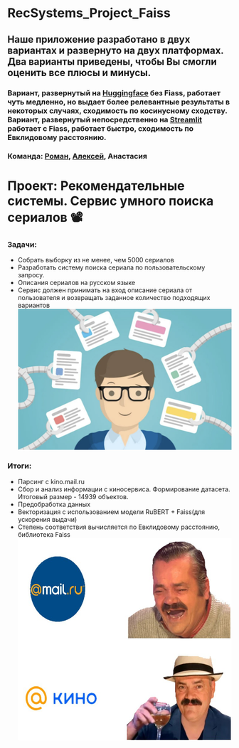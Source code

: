 # RecSystems_Project_Faiss

## Наше приложение разработано в двух вариантах и развернуто на двух платформах. Два варианты приведены, чтобы Вы смогли оценить все плюсы и минусы.
### Вариант, развернутый на [Huggingface](https://huggingface.co/spaces/AnastasiaMozhayskaya/RecSystems_Project1) без Fiass, работает чуть медленно, но выдает более релевантные результаты в некоторых случаях, сходимость по косинусному сходству. Вариант, развернутый непосредственно на [Streamlit](https://recsystemsprojectfaiss-tdtszhhdqfp5s8jymc5foe.streamlit.app/) работает с Fiass, работает быстро, сходимость по Евклидовому расстоянию.

### Команда: [Роман](https://github.com/r-makushkin), [Алексей](https://github.com/WeinsGH), Анастасия

# **Проект:** Рекомендательные системы. Сервис умного поиска сериалов 📽️

### Задачи:
* Собрать выборку из не менее, чем 5000 сериалов
* Разработать систему поиска сериала по пользовательскому запросу. 
* Описания сериалов на русском языке
* Сервис должен принимать на вход описание сериала от пользователя и возвращать заданное количество подходящих вариантов
![картинка](images/content.png)

### Итоги:
* Парсинг с kino.mail.ru
* Сбор и анализ информации с киносервиса. Формирование датасета. Итоговый размер - 14939 объектов. 
* Предобработка данных
* Векторизация с использованием модели RuBERT + Faiss(для ускорения выдачи)
* Степень соответствия вычисляется по Евклидовому расстоянию, библиотека Faiss
![картинка](images/mem.jpg)
